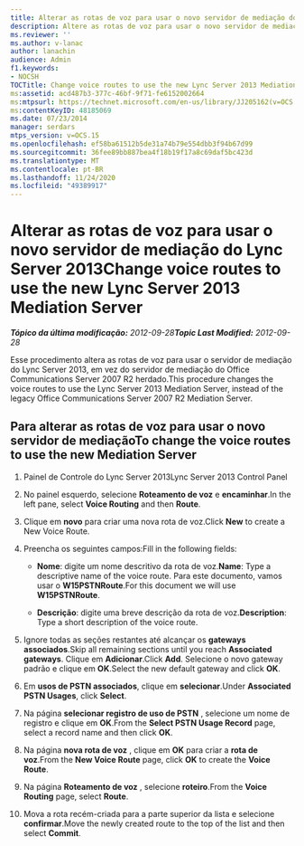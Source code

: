 ```yaml
---
title: Alterar as rotas de voz para usar o novo servidor de mediação do Lync Server 2013
description: Altere as rotas de voz para usar o novo servidor de mediação do Lync Server 2013.
ms.reviewer: ''
ms.author: v-lanac
author: lanachin
audience: Admin
f1.keywords:
- NOCSH
TOCTitle: Change voice routes to use the new Lync Server 2013 Mediation Server
ms:assetid: acd487b3-377c-46bf-9f71-fe6152002664
ms:mtpsurl: https://technet.microsoft.com/en-us/library/JJ205162(v=OCS.15)
ms:contentKeyID: 48185069
ms.date: 07/23/2014
manager: serdars
mtps_version: v=OCS.15
ms.openlocfilehash: ef58ba61512b5de31a74b79e554dbb3f94b67d99
ms.sourcegitcommit: 36fee89bb887bea4f18b19f17a8c69daf5bc423d
ms.translationtype: MT
ms.contentlocale: pt-BR
ms.lasthandoff: 11/24/2020
ms.locfileid: "49389917"
---
```

# <a name="change-voice-routes-to-use-the-new-lync-server-2013-mediation-server"></a><span data-ttu-id="59118-103">Alterar as rotas de voz para usar o novo servidor de mediação do Lync Server 2013</span><span class="sxs-lookup"><span data-stu-id="59118-103">Change voice routes to use the new Lync Server 2013 Mediation Server</span></span>

<div data-xmlns="http://www.w3.org/1999/xhtml">

<div class="topic" data-xmlns="http://www.w3.org/1999/xhtml" data-msxsl="urn:schemas-microsoft-com:xslt" data-cs="https://msdn.microsoft.com/">

<div data-asp="https://msdn2.microsoft.com/asp">



</div>

<div id="mainSection">

<div id="mainBody"><span data-ttu-id="59118-104">

<span> </span></span><span class="sxs-lookup"><span data-stu-id="59118-104">

<span> </span></span></span>

<span data-ttu-id="59118-105">_**Tópico da última modificação:** 2012-09-28_</span><span class="sxs-lookup"><span data-stu-id="59118-105">_**Topic Last Modified:** 2012-09-28_</span></span>

<span data-ttu-id="59118-106">Esse procedimento altera as rotas de voz para usar o servidor de mediação do Lync Server 2013, em vez do servidor de mediação do Office Communications Server 2007 R2 herdado.</span><span class="sxs-lookup"><span data-stu-id="59118-106">This procedure changes the voice routes to use the Lync Server 2013 Mediation Server, instead of the legacy Office Communications Server 2007 R2 Mediation Server.</span></span>

<div>

## <a name="to-change-the-voice-routes-to-use-the-new-mediation-server"></a><span data-ttu-id="59118-107">Para alterar as rotas de voz para usar o novo servidor de mediação</span><span class="sxs-lookup"><span data-stu-id="59118-107">To change the voice routes to use the new Mediation Server</span></span>

1.  <span data-ttu-id="59118-108">Painel de Controle do Lync Server 2013</span><span class="sxs-lookup"><span data-stu-id="59118-108">Lync Server 2013 Control Panel</span></span>

2.  <span data-ttu-id="59118-109">No painel esquerdo, selecione **Roteamento de voz** e **encaminhar**.</span><span class="sxs-lookup"><span data-stu-id="59118-109">In the left pane, select **Voice Routing** and then **Route**.</span></span>

3.  <span data-ttu-id="59118-110">Clique em **novo** para criar uma nova rota de voz.</span><span class="sxs-lookup"><span data-stu-id="59118-110">Click **New** to create a New Voice Route.</span></span>

4.  <span data-ttu-id="59118-111">Preencha os seguintes campos:</span><span class="sxs-lookup"><span data-stu-id="59118-111">Fill in the following fields:</span></span>
    
      - <span data-ttu-id="59118-112">**Nome**: digite um nome descritivo da rota de voz.</span><span class="sxs-lookup"><span data-stu-id="59118-112">**Name**: Type a descriptive name of the voice route.</span></span> <span data-ttu-id="59118-113">Para este documento, vamos usar o **W15PSTNRoute**.</span><span class="sxs-lookup"><span data-stu-id="59118-113">For this document we will use **W15PSTNRoute**.</span></span>
    
      - <span data-ttu-id="59118-114">**Descrição**: digite uma breve descrição da rota de voz.</span><span class="sxs-lookup"><span data-stu-id="59118-114">**Description**: Type a short description of the voice route.</span></span>

5.  <span data-ttu-id="59118-115">Ignore todas as seções restantes até alcançar os **gateways associados**.</span><span class="sxs-lookup"><span data-stu-id="59118-115">Skip all remaining sections until you reach **Associated gateways**.</span></span> <span data-ttu-id="59118-116">Clique em **Adicionar**.</span><span class="sxs-lookup"><span data-stu-id="59118-116">Click **Add**.</span></span> <span data-ttu-id="59118-117">Selecione o novo gateway padrão e clique em **OK**.</span><span class="sxs-lookup"><span data-stu-id="59118-117">Select the new default gateway and click **OK**.</span></span>

6.  <span data-ttu-id="59118-118">Em **usos de PSTN associados**, clique em **selecionar**.</span><span class="sxs-lookup"><span data-stu-id="59118-118">Under **Associated PSTN Usages**, click **Select**.</span></span>

7.  <span data-ttu-id="59118-119">Na página **selecionar registro de uso de PSTN** , selecione um nome de registro e clique em **OK**.</span><span class="sxs-lookup"><span data-stu-id="59118-119">From the **Select PSTN Usage Record** page, select a record name and then click **OK**.</span></span>

8.  <span data-ttu-id="59118-120">Na página **nova rota de voz** , clique em **OK** para criar a **rota de voz**.</span><span class="sxs-lookup"><span data-stu-id="59118-120">From the **New Voice Route** page, click **OK** to create the **Voice Route**.</span></span>

9.  <span data-ttu-id="59118-121">Na página **Roteamento de voz** , selecione **roteiro**.</span><span class="sxs-lookup"><span data-stu-id="59118-121">From the **Voice Routing** page, select **Route**.</span></span>

10. <span data-ttu-id="59118-122">Mova a rota recém-criada para a parte superior da lista e selecione **confirmar**.</span><span class="sxs-lookup"><span data-stu-id="59118-122">Move the newly created route to the top of the list and then select **Commit**.</span></span>

<span data-ttu-id="59118-123"></div>

</div>

<span> </span>

</div>

</div>

</span><span class="sxs-lookup"><span data-stu-id="59118-123"></div>

</div>

<span> </span>

</div>

</div>

</span></span></div>

